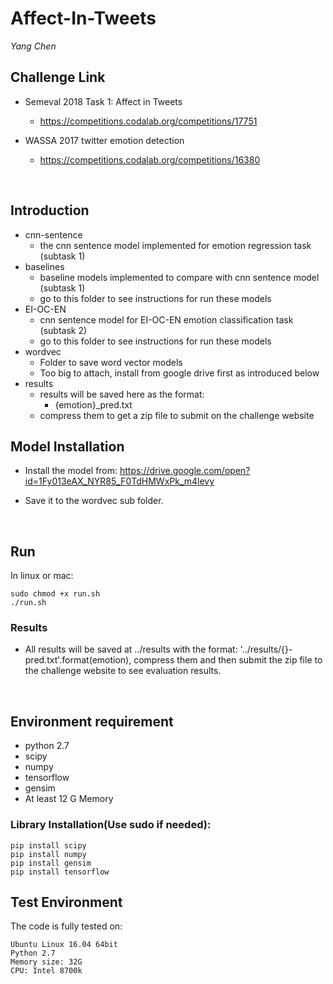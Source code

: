 # Affect-In-Tweets

*Yang Chen*



## Challenge Link

* Semeval 2018 Task 1: Affect in Tweets

  * https://competitions.codalab.org/competitions/17751

* WASSA 2017 twitter emotion detection

  * https://competitions.codalab.org/competitions/16380

    ​

## Introduction

* cnn-sentence
  * the cnn sentence model implemented for emotion regression task (subtask 1)
* baselines
  * baseline models implemented to compare with cnn sentence model (subtask 1)
  * go to this folder to see instructions for run these models
* EI-OC-EN
  * cnn sentence model for EI-OC-EN emotion classification task (subtask 2)
  * go to this folder to see instructions for run these models
* wordvec
  * Folder to save word vector models
  * Too big to attach, install from google drive first as introduced below
* results
  * results will be saved here as the format:
    * {emotion}_pred.txt
  * compress them to get a zip file to submit on the challenge website



## Model Installation

* Install the model from: https://drive.google.com/open?id=1Fy013eAX_NYR85_F0TdHMWxPk_m4levy

* Save it to the wordvec sub folder.

  ​



## Run

In linux or mac:

```
sudo chmod +x run.sh
./run.sh
```

### Results

- All results will be saved at ../results with the format: '../results/{}-pred.txt'.format(emotion), compress them and then submit the zip file to the challenge website to see evaluation results.

  ​

## Environment requirement

- python 2.7
- scipy
- numpy
- tensorflow
- gensim
- At least 12 G Memory

### Library Installation(Use sudo if needed):

```
pip install scipy
pip install numpy
pip install gensim
pip install tensorflow
```



## Test Environment

The code is fully tested on:

```
Ubuntu Linux 16.04 64bit
Python 2.7
Memory size: 32G
CPU: Intel 8700k
```

